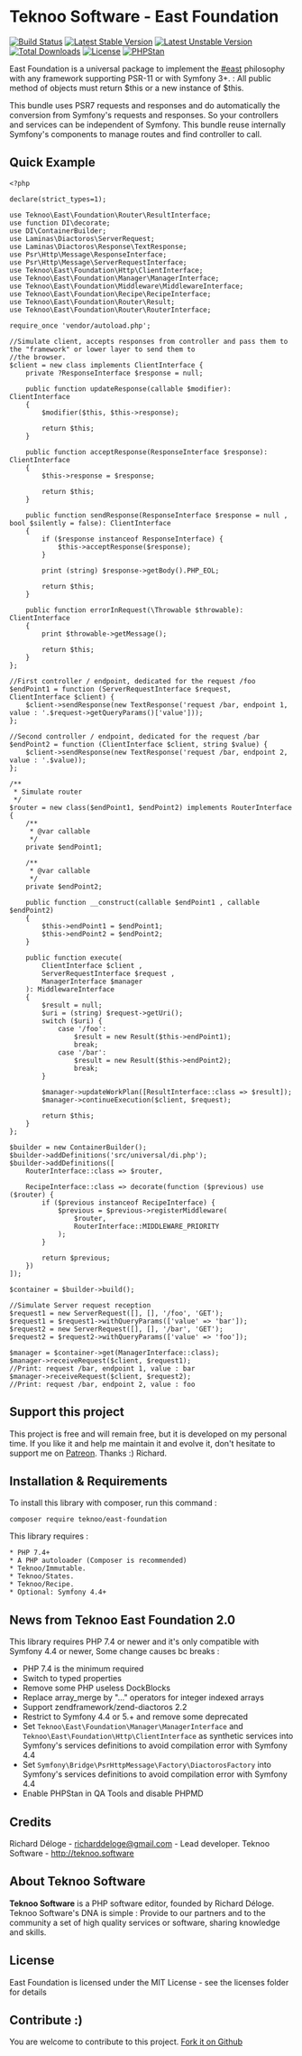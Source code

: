 Teknoo Software - East Foundation
=================================

[![Build Status](https://travis-ci.com/TeknooSoftware/east-foundation.svg?branch=master)](https://travis-ci.com/TeknooSoftware/east-foundation)
[![Latest Stable Version](https://poser.pugx.org/teknoo/east-foundation/v/stable)](https://packagist.org/packages/teknoo/east-foundation)
[![Latest Unstable Version](https://poser.pugx.org/teknoo/east-foundation/v/unstable)](https://packagist.org/packages/teknoo/east-foundation)
[![Total Downloads](https://poser.pugx.org/teknoo/east-foundation/downloads)](https://packagist.org/packages/teknoo/east-foundation)
[![License](https://poser.pugx.org/teknoo/east-foundation/license)](https://packagist.org/packages/teknoo/east-foundation)
[![PHPStan](https://img.shields.io/badge/PHPStan-enabled-brightgreen.svg?style=flat)](https://github.com/phpstan/phpstan)

East Foundation is a universal package to implement the [#east](http://blog.est.voyage/phpTour2015/) philosophy with 
any framework supporting PSR-11 or with Symfony 3+. :
All public method of objects must return $this or a new instance of $this.

This bundle uses PSR7 requests and responses and do automatically the conversion from Symfony's requests and responses.
So your controllers and services can be independent of Symfony. This bundle reuse internally Symfony's components
to manage routes and find controller to call.

Quick Example
-------------

    <?php

    declare(strict_types=1);
    
    use Teknoo\East\Foundation\Router\ResultInterface;
    use function DI\decorate;
    use DI\ContainerBuilder;
    use Laminas\Diactoros\ServerRequest;
    use Laminas\Diactoros\Response\TextResponse;
    use Psr\Http\Message\ResponseInterface;
    use Psr\Http\Message\ServerRequestInterface;
    use Teknoo\East\Foundation\Http\ClientInterface;
    use Teknoo\East\Foundation\Manager\ManagerInterface;
    use Teknoo\East\Foundation\Middleware\MiddlewareInterface;
    use Teknoo\East\Foundation\Recipe\RecipeInterface;
    use Teknoo\East\Foundation\Router\Result;
    use Teknoo\East\Foundation\Router\RouterInterface;
    
    require_once 'vendor/autoload.php';
    
    //Simulate client, accepts responses from controller and pass them to the "framework" or lower layer to send them to
    //the browser.
    $client = new class implements ClientInterface {
        private ?ResponseInterface $response = null;
    
        public function updateResponse(callable $modifier): ClientInterface
        {
            $modifier($this, $this->response);
    
            return $this;
        }
    
        public function acceptResponse(ResponseInterface $response): ClientInterface
        {
            $this->response = $response;
    
            return $this;
        }
    
        public function sendResponse(ResponseInterface $response = null , bool $silently = false): ClientInterface
        {
            if ($response instanceof ResponseInterface) {
                $this->acceptResponse($response);
            }
    
            print (string) $response->getBody().PHP_EOL;
    
            return $this;
        }
    
        public function errorInRequest(\Throwable $throwable): ClientInterface
        {
            print $throwable->getMessage();
    
            return $this;
        }
    };
    
    //First controller / endpoint, dedicated for the request /foo
    $endPoint1 = function (ServerRequestInterface $request, ClientInterface $client) {
        $client->sendResponse(new TextResponse('request /bar, endpoint 1, value : '.$request->getQueryParams()['value']));
    };
    
    //Second controller / endpoint, dedicated for the request /bar
    $endPoint2 = function (ClientInterface $client, string $value) {
        $client->sendResponse(new TextResponse('request /bar, endpoint 2, value : '.$value));
    };
    
    /**
     * Simulate router
     */
    $router = new class($endPoint1, $endPoint2) implements RouterInterface {
        /**
         * @var callable
         */
        private $endPoint1;
    
        /**
         * @var callable
         */
        private $endPoint2;
    
        public function __construct(callable $endPoint1 , callable $endPoint2)
        {
            $this->endPoint1 = $endPoint1;
            $this->endPoint2 = $endPoint2;
        }
    
        public function execute(
            ClientInterface $client ,
            ServerRequestInterface $request ,
            ManagerInterface $manager
        ): MiddlewareInterface
        {
            $result = null;
            $uri = (string) $request->getUri();
            switch ($uri) {
                case '/foo':
                    $result = new Result($this->endPoint1);
                    break;
                case '/bar':
                    $result = new Result($this->endPoint2);
                    break;
            }
    
            $manager->updateWorkPlan([ResultInterface::class => $result]);
            $manager->continueExecution($client, $request);
    
            return $this;
        }
    };
    
    $builder = new ContainerBuilder();
    $builder->addDefinitions('src/universal/di.php');
    $builder->addDefinitions([
        RouterInterface::class => $router,
    
        RecipeInterface::class => decorate(function ($previous) use ($router) {
            if ($previous instanceof RecipeInterface) {
                $previous = $previous->registerMiddleware(
                    $router,
                    RouterInterface::MIDDLEWARE_PRIORITY
                );
            }
    
            return $previous;
        })
    ]);
    
    $container = $builder->build();
    
    //Simulate Server request reception
    $request1 = new ServerRequest([], [], '/foo', 'GET');
    $request1 = $request1->withQueryParams(['value' => 'bar']);
    $request2 = new ServerRequest([], [], '/bar', 'GET');
    $request2 = $request2->withQueryParams(['value' => 'foo']);
    
    $manager = $container->get(ManagerInterface::class);
    $manager->receiveRequest($client, $request1);
    //Print: request /bar, endpoint 1, value : bar
    $manager->receiveRequest($client, $request2);
    //Print: request /bar, endpoint 2, value : foo

Support this project
---------------------

This project is free and will remain free, but it is developed on my personal time. 
If you like it and help me maintain it and evolve it, don't hesitate to support me on [Patreon](https://patreon.com/teknoo_software).
Thanks :) Richard. 

Installation & Requirements
---------------------------
To install this library with composer, run this command :

    composer require teknoo/east-foundation

This library requires :

    * PHP 7.4+
    * A PHP autoloader (Composer is recommended)
    * Teknoo/Immutable.
    * Teknoo/States.
    * Teknoo/Recipe.
    * Optional: Symfony 4.4+

News from Teknoo East Foundation 2.0
----------------------------

This library requires PHP 7.4 or newer and it's only compatible with Symfony 4.4 or newer, Some change causes bc breaks :

- PHP 7.4 is the minimum required
- Switch to typed properties
- Remove some PHP useless DockBlocks
- Replace array_merge by "..." operators for integer indexed arrays
- Support zendframework/zend-diactoros 2.2
- Restrict to Symfony 4.4 or 5.+ and remove some deprecated
- Set `Teknoo\East\Foundation\Manager\ManagerInterface` and `Teknoo\East\Foundation\Http\ClientInterface` as synthetic
services into Symfony's services definitions to avoid compilation error with Symfony 4.4
- Set `Symfony\Bridge\PsrHttpMessage\Factory\DiactorosFactory` into Symfony's services definitions 
to avoid compilation error with Symfony 4.4
- Enable PHPStan in QA Tools and disable PHPMD


Credits
-------
Richard Déloge - <richarddeloge@gmail.com> - Lead developer.
Teknoo Software - <http://teknoo.software>

About Teknoo Software
---------------------
**Teknoo Software** is a PHP software editor, founded by Richard Déloge. 
Teknoo Software's DNA is simple : Provide to our partners and to the community a set of high quality services or software,
 sharing knowledge and skills.

License
-------
East Foundation is licensed under the MIT License - see the licenses folder for details

Contribute :)
-------------

You are welcome to contribute to this project. [Fork it on Github](CONTRIBUTING.md)
